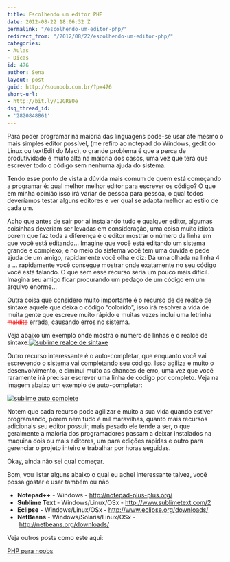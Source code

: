 ```yaml
---
title: Escolhendo um editor PHP
date: 2012-08-22 18:06:32 Z
permalink: "/escolhendo-um-editor-php/"
redirect_from: "/2012/08/22/escolhendo-um-editor-php/"
categories:
- Aulas
- Dicas
id: 476
author: Sena
layout: post
guid: http://sounoob.com.br/?p=476
short-url:
- http://bit.ly/12GR8Oe
dsq_thread_id:
- '2820848861'
---
```


Para poder programar na maioria das linguagens pode-se usar até mesmo o mais simples editor possível, (me refiro ao notepad do Windows, gedit do Linux ou textEdit do Mac), o grande problema é que a perca de produtividade é muito alta na maioria dos casos, uma vez que terá que escrever todo o código sem nenhuma ajuda do sistema.

Tendo esse ponto de vista a dúvida mais comum de quem está começando a programar é: qual melhor melhor editor para escrever os código? O que em minha opinião isso irá variar de pessoa para pessoa, o qual todos deveríamos testar alguns editores e ver qual se adapta melhor ao estilo de cada um.<!--more-->

Acho que antes de sair por ai instalando tudo e qualquer editor, algumas coisinhas deveriam ser levadas em consideração, uma coisa muito idiota porem que faz toda a diferença é o editor mostrar o número da linha em que você está editando… Imagine que você está editando um sistema grande e complexo, e no meio do sistema você tem uma duvida e pede ajuda de um amigo, rapidamente você olha e diz: Dá uma olhada na linha 4 a … rapidamente você consegue mostrar onde exatamente no seu código você está falando. O que sem esse recurso seria um pouco mais difícil. Imagina seu amigo ficar procurando um pedaço de um código em um arquivo enorme…

Outra coisa que considero muito importante é o recurso de de realce de sintaxe aquele que deixa o código “colorido”, isso irá resolver a vida de muita gente que escreve muito rápido e muitas vezes inclui uma letrinha <del style="color: #ff0000;">maldita</del> errada, causando erros no sistema.

Veja abaixo um exemplo onde mostra o número de linhas e o realce de sintaxe:[<img class="aligncenter size-full wp-image-480" title="sublime realce de sintaxe" alt="sublime realce de sintaxe" src="./assets/uploads/2012/08/sublime_realce-de-sintaxe.png" srcset="./assets/uploads/2012/08/sublime_realce-de-sintaxe.png 627w, ./assets/uploads/2012/08/sublime_realce-de-sintaxe-300x222.png 300w" sizes="(max-width: 627px) 100vw, 627px" />](./assets/uploads/2012/08/sublime_realce-de-sintaxe.png)

Outro recurso interessante é o auto-completar, que enquanto você vai escrevendo o sistema vai completando seu código. Isso agiliza e muito o desenvolvimento, e diminui muito as chances de erro, uma vez que você raramente irá precisar escrever uma linha de código por completo. Veja na imagem abaixo um exemplo de auto-completar:

[<img class="aligncenter size-full wp-image-478" title="sublime auto complete" alt="sublime auto complete" src="./assets/uploads/2012/08/sublime_auto-complete.png" srcset="./assets/uploads/2012/08/sublime_auto-complete.png 627w, ./assets/uploads/2012/08/sublime_auto-complete-300x222.png 300w" sizes="(max-width: 627px) 100vw, 627px" />](./assets/uploads/2012/08/sublime_auto-complete.png)
  
Notem que cada recurso pode agilizar e muito a sua vida quando estiver programando, porem nem tudo é mil maravilhas, quanto mais recursos adicionais seu editor possuir, mais pesado ele tende a ser, o que geralmente a maioria dos programadores passam a deixar instalados na maquina dois ou mais editores, um para edições rápidas e outro para gerenciar o projeto inteiro e trabalhar por horas seguidas.

Okay, ainda não sei qual começar.

Bom, vou listar alguns abaixo o qual eu achei interessante talvez, você possa gostar e usar também ou não

  * **Notepad++** - Windows - <a title="Notepad++" href="http://notepad-plus-plus.org/" target="_blank">http://notepad-plus-plus.org/</a>
  * **Sublime Text** - Windows/Linux/OSx - <a title="Sublime" href="http://www.sublimetext.com/2" target="_blank">http://www.sublimetext.com/2</a>
  * **Eclipse** - Windows/Linux/OSx - <a title="Eclipse" href="http://www.eclipse.org/downloads/" target="_blank">http://www.eclipse.org/downloads/</a>
  * **NetBeans** - Windows/Solaris/Linux/OSx - <a title="NetBeans" href="http://netbeans.org/downloads/" target="_blank">http://netbeans.org/downloads/</a>

Veja outros posts como este aqui:
  
[PHP para noobs](./php-para-noobs/ "PHP para Noobs")